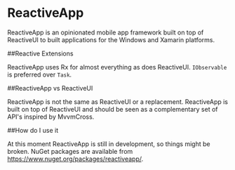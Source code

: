 ReactiveApp
===========

ReactiveApp is an opinionated mobile app framework built on top of ReactiveUI to built applications for the Windows and Xamarin platforms.

##Reactive Extensions

ReactiveApp uses Rx for almost everything as does ReactiveUI. `IObservable` is preferred over `Task`.

##ReactiveApp vs ReactiveUI

ReactiveApp is not the same as ReactiveUI or a replacement. ReactiveApp is built on top of ReactiveUI and should be seen as a complementary set of API's inspired by MvvmCross.

##How do I use it

At this moment ReactiveApp is still in development, so things might be broken. NuGet packages are available from https://www.nuget.org/packages/reactiveapp/.
